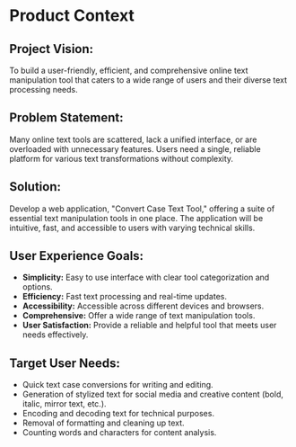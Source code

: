 # Product Context

## Project Vision:
To build a user-friendly, efficient, and comprehensive online text manipulation tool that caters to a wide range of users and their diverse text processing needs.

## Problem Statement:
Many online text tools are scattered, lack a unified interface, or are overloaded with unnecessary features. Users need a single, reliable platform for various text transformations without complexity.

## Solution:
Develop a web application, "Convert Case Text Tool," offering a suite of essential text manipulation tools in one place. The application will be intuitive, fast, and accessible to users with varying technical skills.

## User Experience Goals:
- **Simplicity:** Easy to use interface with clear tool categorization and options.
- **Efficiency:** Fast text processing and real-time updates.
- **Accessibility:** Accessible across different devices and browsers.
- **Comprehensive:** Offer a wide range of text manipulation tools.
- **User Satisfaction:** Provide a reliable and helpful tool that meets user needs effectively.

## Target User Needs:
- Quick text case conversions for writing and editing.
- Generation of stylized text for social media and creative content (bold, italic, mirror text, etc.).
- Encoding and decoding text for technical purposes.
- Removal of formatting and cleaning up text.
- Counting words and characters for content analysis.
